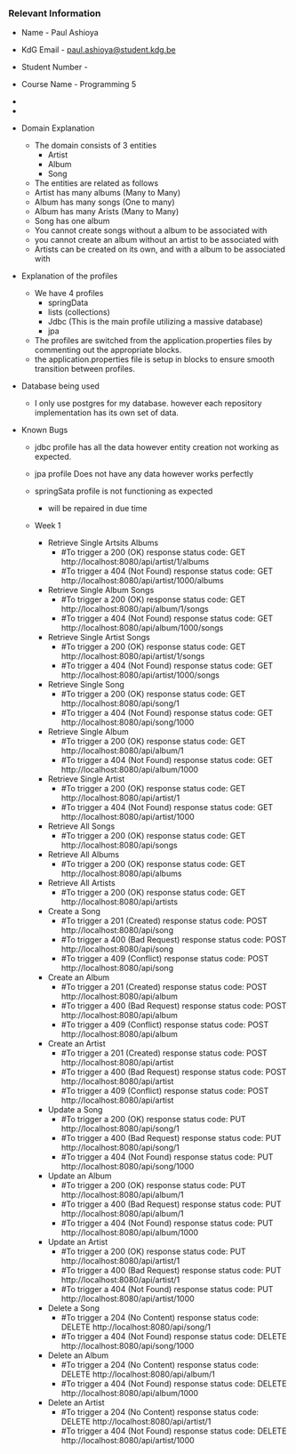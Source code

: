 
### Relevant Information
- Name - Paul Ashioya
- KdG Email - paul.ashioya@student.kdg.be
- Student Number - 
- Course Name - Programming 5
- 
- 

- Domain Explanation
    - The domain consists of 3 entities 
      - Artist
      - Album
      - Song
    - The entities are related as follows
    - Artist has many albums (Many to Many)
    - Album has many songs (One to many)
    - Album has many Arists (Many to Many)
    - Song has one album
    - You cannot create songs without a album to be associated with
    - you cannot create an album without an artist to be associated with
    - Artists can be created on its own, and with a album to be associated with
- Explanation of the profiles
  - We have 4 profiles
    - springData
    - lists (collections)
    - Jdbc  (This is the main profile utilizing a massive database)
    - jpa
  - The profiles are switched from the application.properties files by commenting out the appropriate blocks.
  - the application.properties file is setup in blocks to ensure smooth transition between profiles.
- Database being used
  - I only use postgres for my database. however each repository implementation has its own set of data.

- Known Bugs
  - jdbc profile has all the data however entity creation not working as expected.
  - jpa profile Does not have any data however works perfectly 
  - springSata profile is not functioning as expected
    - will be repaired in due time 

  - Week 1
    - Retrieve Single Artsits Albums
        - #To trigger a 200 (OK) response status code:
        GET http://localhost:8080/api/artist/1/albums
       - #To trigger a 404 (Not Found) response status code:
        GET http://localhost:8080/api/artist/1000/albums
    - Retrieve Single Album Songs
        - #To trigger a 200 (OK) response status code:
        GET http://localhost:8080/api/album/1/songs
       - #To trigger a 404 (Not Found) response status code:
        GET http://localhost:8080/api/album/1000/songs
    - Retrieve Single Artist Songs
        - #To trigger a 200 (OK) response status code:
        GET http://localhost:8080/api/artist/1/songs
       - #To trigger a 404 (Not Found) response status code:
        GET http://localhost:8080/api/artist/1000/songs
    - Retrieve Single Song
        - #To trigger a 200 (OK) response status code:
        GET http://localhost:8080/api/song/1
       - #To trigger a 404 (Not Found) response status code:
        GET http://localhost:8080/api/song/1000
    - Retrieve Single Album
        - #To trigger a 200 (OK) response status code:
        GET http://localhost:8080/api/album/1
       - #To trigger a 404 (Not Found) response status code:
        GET http://localhost:8080/api/album/1000
    - Retrieve Single Artist
        - #To trigger a 200 (OK) response status code:
        GET http://localhost:8080/api/artist/1
       - #To trigger a 404 (Not Found) response status code:
        GET http://localhost:8080/api/artist/1000
    - Retrieve All Songs
        - #To trigger a 200 (OK) response status code:
        GET http://localhost:8080/api/songs
    - Retrieve All Albums
        - #To trigger a 200 (OK) response status code:
        GET http://localhost:8080/api/albums
    - Retrieve All Artists
        - #To trigger a 200 (OK) response status code:
        GET http://localhost:8080/api/artists
    - Create a Song
        - #To trigger a 201 (Created) response status code:
        POST http://localhost:8080/api/song
        - #To trigger a 400 (Bad Request) response status code:
        POST http://localhost:8080/api/song
        - #To trigger a 409 (Conflict) response status code:
        POST http://localhost:8080/api/song
    - Create an Album
        - #To trigger a 201 (Created) response status code:
        POST http://localhost:8080/api/album
        - #To trigger a 400 (Bad Request) response status code:
        POST http://localhost:8080/api/album
        - #To trigger a 409 (Conflict) response status code:
        POST http://localhost:8080/api/album
    - Create an Artist
        - #To trigger a 201 (Created) response status code:
        POST http://localhost:8080/api/artist
        - #To trigger a 400 (Bad Request) response status code:
        POST http://localhost:8080/api/artist
        - #To trigger a 409 (Conflict) response status code:
        POST http://localhost:8080/api/artist
    - Update a Song
        - #To trigger a 200 (OK) response status code:
        PUT http://localhost:8080/api/song/1
        - #To trigger a 400 (Bad Request) response status code:
        PUT http://localhost:8080/api/song/1
        - #To trigger a 404 (Not Found) response status code:
        PUT http://localhost:8080/api/song/1000
    - Update an Album
        - #To trigger a 200 (OK) response status code:
        PUT http://localhost:8080/api/album/1
        - #To trigger a 400 (Bad Request) response status code:
        PUT http://localhost:8080/api/album/1
        - #To trigger a 404 (Not Found) response status code:
        PUT http://localhost:8080/api/album/1000
    - Update an Artist
        - #To trigger a 200 (OK) response status code:
        PUT http://localhost:8080/api/artist/1
        - #To trigger a 400 (Bad Request) response status code:
        PUT http://localhost:8080/api/artist/1
        - #To trigger a 404 (Not Found) response status code:
        PUT http://localhost:8080/api/artist/1000
    - Delete a Song
        - #To trigger a 204 (No Content) response status code:
        DELETE http://localhost:8080/api/song/1
        - #To trigger a 404 (Not Found) response status code:
        DELETE http://localhost:8080/api/song/1000
    - Delete an Album
        - #To trigger a 204 (No Content) response status code:
        DELETE http://localhost:8080/api/album/1
        - #To trigger a 404 (Not Found) response status code:
        DELETE http://localhost:8080/api/album/1000
    - Delete an Artist
        - #To trigger a 204 (No Content) response status code:
        DELETE http://localhost:8080/api/artist/1
        - #To trigger a 404 (Not Found) response status code:
        DELETE http://localhost:8080/api/artist/1000
